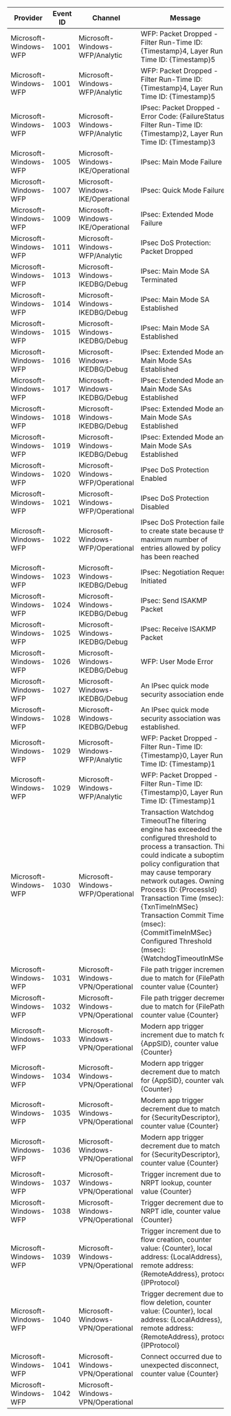 Provider               |  Event ID  |  Channel                            |  Message
-----------------------|------------|-------------------------------------|--------------------------------------------------------------------------------------------------------------------------------------------------------------------------------------------------------------------------------------------------------------------------------------------------------------------------------------------------------------------------------------------------------------
Microsoft-Windows-WFP  |  1001      |  Microsoft-Windows-WFP/Analytic     |  WFP: Packet Dropped - Filter Run-Time ID: {Timestamp}4, Layer Run-Time ID: {Timestamp}5
Microsoft-Windows-WFP  |  1001      |  Microsoft-Windows-WFP/Analytic     |  WFP: Packet Dropped - Filter Run-Time ID: {Timestamp}4, Layer Run-Time ID: {Timestamp}5
Microsoft-Windows-WFP  |  1003      |  Microsoft-Windows-WFP/Analytic     |  IPsec: Packet Dropped - Error Code: {FailureStatus}, Filter Run-Time ID: {Timestamp}2, Layer Run-Time ID: {Timestamp}3
Microsoft-Windows-WFP  |  1005      |  Microsoft-Windows-IKE/Operational  |  IPsec: Main Mode Failure
Microsoft-Windows-WFP  |  1007      |  Microsoft-Windows-IKE/Operational  |  IPsec: Quick Mode Failure
Microsoft-Windows-WFP  |  1009      |  Microsoft-Windows-IKE/Operational  |  IPsec: Extended Mode Failure
Microsoft-Windows-WFP  |  1011      |  Microsoft-Windows-WFP/Analytic     |  IPsec DoS Protection: Packet Dropped
Microsoft-Windows-WFP  |  1013      |  Microsoft-Windows-IKEDBG/Debug     |  IPsec: Main Mode SA Terminated
Microsoft-Windows-WFP  |  1014      |  Microsoft-Windows-IKEDBG/Debug     |  IPsec: Main Mode SA Established
Microsoft-Windows-WFP  |  1015      |  Microsoft-Windows-IKEDBG/Debug     |  IPsec: Main Mode SA Established
Microsoft-Windows-WFP  |  1016      |  Microsoft-Windows-IKEDBG/Debug     |  IPsec: Extended Mode and Main Mode SAs Established
Microsoft-Windows-WFP  |  1017      |  Microsoft-Windows-IKEDBG/Debug     |  IPsec: Extended Mode and Main Mode SAs Established
Microsoft-Windows-WFP  |  1018      |  Microsoft-Windows-IKEDBG/Debug     |  IPsec: Extended Mode and Main Mode SAs Established
Microsoft-Windows-WFP  |  1019      |  Microsoft-Windows-IKEDBG/Debug     |  IPsec: Extended Mode and Main Mode SAs Established
Microsoft-Windows-WFP  |  1020      |  Microsoft-Windows-WFP/Operational  |  IPsec DoS Protection Enabled
Microsoft-Windows-WFP  |  1021      |  Microsoft-Windows-WFP/Operational  |  IPsec DoS Protection Disabled
Microsoft-Windows-WFP  |  1022      |  Microsoft-Windows-WFP/Operational  |  IPsec DoS Protection failed to create state because the maximum number of entries allowed by policy has been reached
Microsoft-Windows-WFP  |  1023      |  Microsoft-Windows-IKEDBG/Debug     |  IPsec: Negotiation Request Initiated
Microsoft-Windows-WFP  |  1024      |  Microsoft-Windows-IKEDBG/Debug     |  IPsec: Send ISAKMP Packet
Microsoft-Windows-WFP  |  1025      |  Microsoft-Windows-IKEDBG/Debug     |  IPsec: Receive ISAKMP Packet
Microsoft-Windows-WFP  |  1026      |  Microsoft-Windows-IKEDBG/Debug     |  WFP: User Mode Error
Microsoft-Windows-WFP  |  1027      |  Microsoft-Windows-IKEDBG/Debug     |  An IPsec quick mode security association ended.
Microsoft-Windows-WFP  |  1028      |  Microsoft-Windows-IKEDBG/Debug     |  An IPsec quick mode security association was established.
Microsoft-Windows-WFP  |  1029      |  Microsoft-Windows-WFP/Analytic     |  WFP: Packet Dropped - Filter Run-Time ID: {Timestamp}0, Layer Run-Time ID: {Timestamp}1
Microsoft-Windows-WFP  |  1029      |  Microsoft-Windows-WFP/Analytic     |  WFP: Packet Dropped - Filter Run-Time ID: {Timestamp}0, Layer Run-Time ID: {Timestamp}1
Microsoft-Windows-WFP  |  1030      |  Microsoft-Windows-WFP/Operational  |  Transaction Watchdog TimeoutThe filtering engine has exceeded the configured threshold to process a transaction. This could indicate a suboptimal policy configuration that may cause temporary network outages.    Owning Process ID: {ProcessId}    Transaction Time (msec): {TxnTimeInMSec}    Transaction Commit Time (msec): {CommitTimeInMSec}    Configured Threshold (msec): {WatchdogTimeoutInMSec}
Microsoft-Windows-WFP  |  1031      |  Microsoft-Windows-VPN/Operational  |  File path trigger increment due to match for {FilePath}, counter value {Counter}
Microsoft-Windows-WFP  |  1032      |  Microsoft-Windows-VPN/Operational  |  File path trigger decrement due to match for {FilePath}, counter value {Counter}
Microsoft-Windows-WFP  |  1033      |  Microsoft-Windows-VPN/Operational  |  Modern app trigger increment due to match for {AppSID}, counter value {Counter}
Microsoft-Windows-WFP  |  1034      |  Microsoft-Windows-VPN/Operational  |  Modern app trigger decrement due to match for {AppSID}, counter value {Counter}
Microsoft-Windows-WFP  |  1035      |  Microsoft-Windows-VPN/Operational  |  Modern app trigger decrement due to match for {SecurityDescriptor}, counter value {Counter}
Microsoft-Windows-WFP  |  1036      |  Microsoft-Windows-VPN/Operational  |  Modern app trigger decrement due to match for {SecurityDescriptor}, counter value {Counter}
Microsoft-Windows-WFP  |  1037      |  Microsoft-Windows-VPN/Operational  |  Trigger increment due to NRPT lookup, counter value {Counter}
Microsoft-Windows-WFP  |  1038      |  Microsoft-Windows-VPN/Operational  |  Trigger decrement due to NRPT idle, counter value {Counter}
Microsoft-Windows-WFP  |  1039      |  Microsoft-Windows-VPN/Operational  |  Trigger increment due to flow creation, counter value: {Counter}, local address: {LocalAddress}, remote address: {RemoteAddress}, protocol {IPProtocol}
Microsoft-Windows-WFP  |  1040      |  Microsoft-Windows-VPN/Operational  |  Trigger decrement due to flow deletion, counter value: {Counter}, local address: {LocalAddress}, remote address: {RemoteAddress}, protocol {IPProtocol}
Microsoft-Windows-WFP  |  1041      |  Microsoft-Windows-VPN/Operational  |  Connect occurred due to unexpected disconnect, counter value {Counter}
Microsoft-Windows-WFP  |  1042      |  Microsoft-Windows-VPN/Operational  |